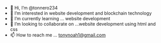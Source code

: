 - 👋 Hi, I’m @tonnero234
- 👀 I’m interested in website development and blockchain technology
- 🌱 I’m currently learning ... website development
- 💞️ I’m looking to collaborate on ...website development using html and css
- 📫 How to reach me ... tonynoah1@gmail.com

<!---
tonnero234/tonnero234 is a ✨ special ✨ repository because its `README.md` (this file) appears on your GitHub profile.
You can click the Preview link to take a look at your changes.
--->
